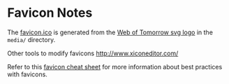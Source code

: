 # Favicon Notes

The [favicon.ico](/root/favicon.ico) is generated from the
[Web of Tomorrow svg logo](/media/WoT.svg) in the `media/` directory.

Other tools to modify favicons http://www.xiconeditor.com/

Refer to this
[favicon cheat sheet](https://github.com/audreyr/favicon-cheat-sheet)
for more information about best practices with favicons.

